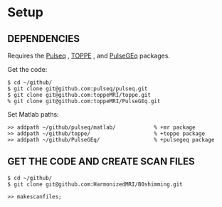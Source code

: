 # Setup


## DEPENDENCIES

Requires the 
[Pulseq](http://pulseq.github.io/)
,
[TOPPE](https://toppemri.github.io/)
, and
[PulseGEq](https://github.com/toppeMRI/PulseGEq/)
packages.


Get the code:
```
$ cd ~/github/
$ git clone git@github.com:pulseq/pulseq.git
$ git clone git@github.com:toppeMRI/toppe.git
% git clone git@github.com:toppeMRI/PulseGEq.git
```

Set Matlab paths:
```
>> addpath ~/github/pulseq/matlab/            % +mr package
>> addpath ~/github/toppe/                    % +toppe package
>> addpath ~/github/PulseGEq/                 % +pulsegeq package
```


## GET THE CODE AND CREATE SCAN FILES

```
$ cd ~/github/
$ git clone git@github.com:HarmonizedMRI/B0shimming.git
```

```
>> makescanfiles;
```




